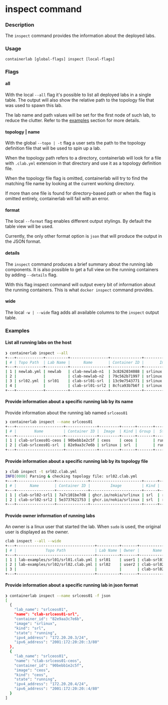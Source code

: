 # inspect command

### Description

The `inspect` command provides the information about the deployed labs.

### Usage

`containerlab [global-flags] inspect [local-flags]`

### Flags

#### all

With the local `--all` flag it's possible to list all deployed labs in a single table. The output will also show the relative path to the topology file that was used to spawn this lab.

The lab name and path values will be set for the first node of such lab, to reduce the clutter. Refer to the [examples](#examples) section for more details.

#### topology | name

With the global `--topo | -t` flag a user sets the path to the topology definition file that will be used to spin up a lab.

When the topology path refers to a directory, containerlab will look for a file with `.clab.yml` extension in that directory and use it as a topology definition file.

When the topology file flag is omitted, containerlab will try to find the matching file name by looking at the current working directory.

If more than one file is found for directory-based path or when the flag is omitted entirely, containerlab will fail with an error.

#### format

The local `--format` flag enables different output stylings. By default the table view will be used.

Currently, the only other format option is `json` that will produce the output in the JSON format.

#### details

The `inspect` command produces a brief summary about the running lab components. It is also possible to get a full view on the running containers by adding `--details` flag.

With this flag inspect command will output every bit of information about the running containers. This is what `docker inspect` command provides.

#### wide

The local `-w | --wide` flag adds all available columns to the `inspect` output table.

### Examples

#### List all running labs on the host

```bash
❯ containerlab inspect --all
+---+------------+----------+-----------------+--------------+--------------------+------+-------+---------+----------------+----------------------+
| # | Topo Path  | Lab Name |      Name       | Container ID |       Image        | Kind | Group |  State  |  IPv4 Address  |     IPv6 Address     |
+---+------------+----------+-----------------+--------------+--------------------+------+-------+---------+----------------+----------------------+
| 1 | newlab.yml | newlab   | clab-newlab-n1  | 3c8262034088 | srlinux:20.6.3-145 | srl  |       | running | 172.20.20.4/24 | 2001:172:20:20::4/80 |
| 2 |            |          | clab-newlab-n2  | 79c562b71997 | srlinux:20.6.3-145 | srl  |       | running | 172.20.20.5/24 | 2001:172:20:20::5/80 |
| 3 | srl02.yml  | srl01    | clab-srl01-srl  | 13c9e7543771 | srlinux:20.6.3-145 | srl  |       | running | 172.20.20.2/24 | 2001:172:20:20::2/80 |
| 4 |            |          | clab-srl01-srl2 | 8cfca93b7b6f | srlinux:20.6.3-145 | srl  |       | running | 172.20.20.3/24 | 2001:172:20:20::3/80 |
+---+------------+----------+-----------------+--------------+--------------------+------+-------+---------+----------------+----------------------+
```

#### Provide information about a specific running lab by its name

Provide information about the running lab named `srlceos01`

```bash
❯ containerlab inspect --name srlceos01
+---+---------------------+--------------+---------+------+-------+---------+----------------+----------------------+
| # |        Name         | Container ID |  Image  | Kind | Group |  State  |  IPv4 Address  |     IPv6 Address     |
+---+---------------------+--------------+---------+------+-------+---------+----------------+----------------------+
| 1 | clab-srlceos01-ceos | 90bebb1e2c5f | ceos    | ceos |       | running | 172.20.20.4/24 | 2001:172:20:20::4/80 |
| 2 | clab-srlceos01-srl  | 82e9aa3c7e6b | srlinux | srl  |       | running | 172.20.20.3/24 | 2001:172:20:20::3/80 |
+---+---------------------+--------------+---------+------+-------+---------+----------------+----------------------+
```

#### Provide information about a specific running lab by its topology file

```bash
❯ clab inspect -t srl02.clab.yml 
INFO[0000] Parsing & checking topology file: srl02.clab.yml 
+---+-----------------+--------------+-----------------------+------+---------+----------------+----------------------+
| # |      Name       | Container ID |         Image         | Kind |  State  |  IPv4 Address  |     IPv6 Address     |
+---+-----------------+--------------+-----------------------+------+---------+----------------+----------------------+
| 1 | clab-srl02-srl1 | 7a7c101be7d8 | ghcr.io/nokia/srlinux | srl  | running | 172.20.20.4/24 | 2001:172:20:20::4/64 |
| 2 | clab-srl02-srl2 | 5e3737621753 | ghcr.io/nokia/srlinux | srl  | running | 172.20.20.5/24 | 2001:172:20:20::5/64 |
+---+-----------------+--------------+-----------------------+------+---------+----------------+----------------------+
```

#### Provide owner information of running labs

An owner is a linux user that started the lab. When `sudo` is used, the original user is displayed as the owner.

```bash
clab inspect --all --wide
+---+-----------------------------------+----------+-------+-----------------+--------------+-----------------------+---------------+---------+----------------+----------------------+
| # |             Topo Path             | Lab Name | Owner |      Name       | Container ID |         Image         |     Kind      |  State  |  IPv4 Address  |     IPv6 Address     |
+---+-----------------------------------+----------+-------+-----------------+--------------+-----------------------+---------------+---------+----------------+----------------------+
| 1 | lab-examples/srl01/srl01.clab.yml | srl01    | user1 | clab-srl01-srl  | ea86f40b412a | ghcr.io/nokia/srlinux | nokia_srlinux | running | 172.20.20.2/24 | 2001:172:20:20::2/64 |
| 2 | lab-examples/srl02/srl02.clab.yml | srl02    | user2 | clab-srl02-srl1 | ba7e807235b6 | ghcr.io/nokia/srlinux | nokia_srlinux | running | 172.20.20.4/24 | 2001:172:20:20::4/64 |
| 3 |                                   |          |       | clab-srl02-srl2 | 71006155b70a | ghcr.io/nokia/srlinux | nokia_srlinux | running | 172.20.20.3/24 | 2001:172:20:20::3/64 |
+---+-----------------------------------+----------+-------+-----------------+--------------+-----------------------+---------------+---------+----------------+----------------------+
```

#### Provide information about a specific running lab in json format

```bash
❯ containerlab inspect --name srlceos01 -f json
[
  {
    "lab_name": "srlceos01",
    "name": "clab-srlceos01-srl",
    "container_id": "82e9aa3c7e6b",
    "image": "srlinux",
    "kind": "srl",
    "state": "running",
    "ipv4_address": "172.20.20.3/24",
    "ipv6_address": "2001:172:20:20::3/80"
  },
  {
    "lab_name": "srlceos01",
    "name": "clab-srlceos01-ceos",
    "container_id": "90bebb1e2c5f",
    "image": "ceos",
    "kind": "ceos",
    "state": "running",
    "ipv4_address": "172.20.20.4/24",
    "ipv6_address": "2001:172:20:20::4/80"
  }
]
```
